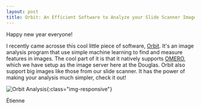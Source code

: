 ```yaml
---
layout: post
title: Orbit: An Efficient Software to Analyze your Slide Scanner Images
---
```


Happy new year everyone!

I recently came acrosse this cool little piece of software, [Orbit](https://www.orbit.bio/). It's an image analysis program that use simple machine learning to find and measure features in images. The cool part of it is that it natively supports [OMERO](http://www.openmicroscopy.org/site/products/omero), which we have setup as the image server here at the Douglas. Orbit also support big images like those from our slide scanner. It has the power of making your analysis much simpler, check it out!

![Orbit Analysis](http://www.orbit.bio/wp-content/uploads/sites/2/2016/08/img_57b565ac1b611.png){:class="img-responsive"}

Étienne
